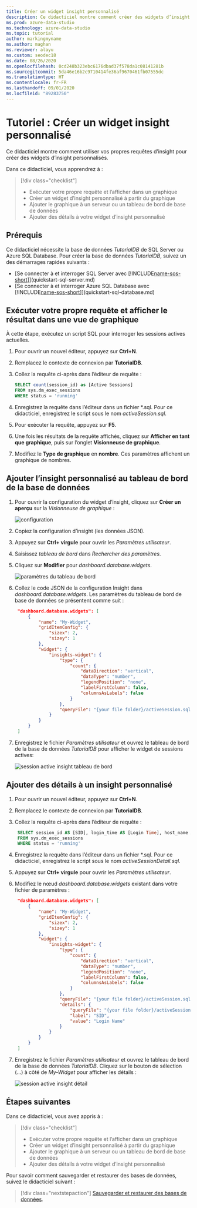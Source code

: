 ```yaml
---
title: Créer un widget insight personnalisé
description: Ce didacticiel montre comment créer des widgets d’insight personnalisés et les ajouter aux tableaux de bord de base de données et de serveur dans Azure Data Studio.
ms.prod: azure-data-studio
ms.technology: azure-data-studio
ms.topic: tutorial
author: markingmyname
ms.author: maghan
ms.reviewer: alayu
ms.custom: seodec18
ms.date: 08/26/2020
ms.openlocfilehash: 0cd248b323ebc6176dbad37f578da1c08141281b
ms.sourcegitcommit: 5da46e16b2c9710414fe36af9670461fb07555dc
ms.translationtype: HT
ms.contentlocale: fr-FR
ms.lasthandoff: 09/01/2020
ms.locfileid: "89283750"
---
```

# <a name="tutorial-build-a-custom-insight-widget"></a>Tutoriel : Créer un widget insight personnalisé

Ce didacticiel montre comment utiliser vos propres requêtes d’insight pour créer des widgets d’insight personnalisés.

Dans ce didacticiel, vous apprendrez à :
> [!div class="checklist"]
> * Exécuter votre propre requête et l’afficher dans un graphique
> * Créer un widget d’insight personnalisé à partir du graphique
> * Ajouter le graphique à un serveur ou un tableau de bord de base de données
> * Ajouter des détails à votre widget d’insight personnalisé

## <a name="prerequisites"></a>Prérequis

Ce didacticiel nécessite la base de données *TutorialDB* de SQL Server ou Azure SQL Database. Pour créer la base de données *TutorialDB*, suivez un des démarrages rapides suivants :

- [Se connecter à et interroger SQL Server avec [!INCLUDE[name-sos-short](../includes/name-sos-short.md)]](quickstart-sql-server.md)
- [Se connecter à et interroger Azure SQL Database avec [!INCLUDE[name-sos-short](../includes/name-sos-short.md)]](quickstart-sql-database.md)


## <a name="run-your-own-query-and-view-the-result-in-a-chart-view"></a>Exécuter votre propre requête et afficher le résultat dans une vue de graphique
À cette étape, exécutez un script SQL pour interroger les sessions actives actuelles.

1. Pour ouvrir un nouvel éditeur, appuyez sur **Ctrl+N**. 

2. Remplacez le contexte de connexion par **TutorialDB**.

3. Collez la requête ci-après dans l’éditeur de requête :

   ```sql
   SELECT count(session_id) as [Active Sessions]
   FROM sys.dm_exec_sessions
   WHERE status = 'running'
   ```

4. Enregistrez la requête dans l’éditeur dans un fichier \*.sql. Pour ce didacticiel, enregistrez le script sous le nom *activeSession.sql*.

5. Pour exécuter la requête, appuyez sur **F5**.

6. Une fois les résultats de la requête affichés, cliquez sur **Afficher en tant que graphique**, puis sur l’onglet **Visionneuse de graphique**.

7. Modifiez le **Type de graphique** en **nombre**. Ces paramètres affichent un graphique de nombres.

## <a name="add-the-custom-insight-to-the-database-dashboard"></a>Ajouter l’insight personnalisé au tableau de bord de la base de données

1. Pour ouvrir la configuration du widget d’insight, cliquez sur **Créer un aperçu** sur la *Visionneuse de graphique* :

   ![configuration](./media/tutorial-build-custom-insight-sql-server/create-insight.png)
   
2. Copiez la configuration d’insight (les données JSON). 

3. Appuyez sur **Ctrl+ virgule** pour ouvrir les *Paramètres utilisateur*.

4. Saisissez *tableau de bord* dans *Rechercher des paramètres*.

5. Cliquez sur **Modifier** pour *dashboard.database.widgets*.

   ![paramètres du tableau de bord](./media/tutorial-build-custom-insight-sql-server/dashboard-settings.png)

6. Collez le code JSON de la configuration Insight dans *dashboard.database.widgets*. Les paramètres du tableau de bord de base de données se présentent comme suit :

   ```json
    "dashboard.database.widgets": [
        {
            "name": "My-Widget",
            "gridItemConfig": {
                "sizex": 2,
                "sizey": 1
            },
            "widget": {
                "insights-widget": {
                    "type": {
                        "count": {
                            "dataDirection": "vertical",
                            "dataType": "number",
                            "legendPosition": "none",
                            "labelFirstColumn": false,
                            "columnsAsLabels": false
                        }
                    },
                    "queryFile": "{your file folder}/activeSession.sql"
                }
            }
        }
    ]
   ```

7. Enregistrez le fichier *Paramètres utilisateur* et ouvrez le tableau de bord de la base de données *TutorialDB* pour afficher le widget de sessions actives:

   ![session active insight tableau de bord](./media/tutorial-build-custom-insight-sql-server/insight-activesession-dashboard.png)

## <a name="add-details-to-custom-insight"></a>Ajouter des détails à un insight personnalisé

1. Pour ouvrir un nouvel éditeur, appuyez sur **Ctrl+N**.

2. Remplacez le contexte de connexion par **TutorialDB**.

3. Collez la requête ci-après dans l’éditeur de requête :

   ```sql
    SELECT session_id AS [SID], login_time AS [Login Time], host_name AS [Host Name], program_name AS [Program Name], login_name AS [Login Name]
    FROM sys.dm_exec_sessions
    WHERE status = 'running'
   ```

4. Enregistrez la requête dans l’éditeur dans un fichier \*.sql. Pour ce didacticiel, enregistrez le script sous le nom *activeSessionDetail.sql*.

5. Appuyez sur **Ctrl+ virgule** pour ouvrir les *Paramètres utilisateur*.

6. Modifiez le nœud *dashboard.database.widgets* existant dans votre fichier de paramètres :

   ```json
    "dashboard.database.widgets": [
        {
            "name": "My-Widget",
            "gridItemConfig": {
                "sizex": 2,
                "sizey": 1
            },
            "widget": {
                "insights-widget": {
                    "type": {
                        "count": {
                            "dataDirection": "vertical",
                            "dataType": "number",
                            "legendPosition": "none",
                            "labelFirstColumn": false,
                            "columnsAsLabels": false
                        }
                    },
                    "queryFile": "{your file folder}/activeSession.sql",
                    "details": {
                        "queryFile": "{your file folder}/activeSessionDetail.sql",
                        "label": "SID",
                        "value": "Login Name"
                    }
                }
            }
        }
    ]
   ```

7. Enregistrez le fichier *Paramètres utilisateur* et ouvrez le tableau de bord de la base de données *TutorialDB*. Cliquez sur le bouton de sélection (...) à côté de *My-Widget* pour afficher les détails :

    ![session active insight détail](./media/tutorial-build-custom-insight-sql-server/insight-activesession-detail.png)

## <a name="next-steps"></a>Étapes suivantes
Dans ce didacticiel, vous avez appris à :
> [!div class="checklist"]
> * Exécuter votre propre requête et l’afficher dans un graphique
> * Créer un widget d’insight personnalisé à partir du graphique
> * Ajouter le graphique à un serveur ou un tableau de bord de base de données
> * Ajouter des détails à votre widget d’insight personnalisé

Pour savoir comment sauvegarder et restaurer des bases de données, suivez le didacticiel suivant :

> [!div class="nextstepaction"]
> [Sauvegarder et restaurer des bases de données](tutorial-backup-restore-sql-server.md).
